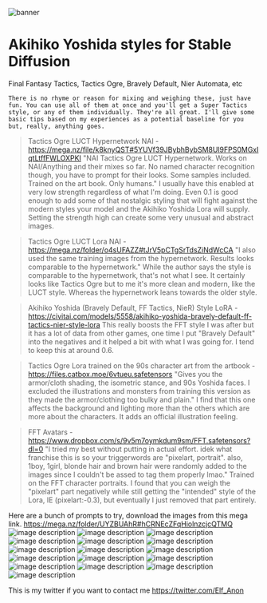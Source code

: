 ![banner](https://cdn.discordapp.com/attachments/1074581193187676262/1074606264333647953/23119-4139166463-masterpiece_best_quality_absurdres_single_braid_hair_between_eyes_medium_chignon_hair_1.2_single_hair_intake_1.2_el.png)
# Akihiko Yoshida styles for Stable Diffusion
Final Fantasy Tactics, Tactics Ogre, Bravely Default, Nier Automata, etc
		
`There is no rhyme or reason for mixing and weighing these, just have fun. You can use all of them at once and you'll get a Super Tactics style, or any of them individually. They're all great. I'll give some basic tips based on my experiences as a potential baseline for you but, really, anything goes.`



>Tactics Ogre LUCT Hypernetwork NAI - https://mega.nz/file/k8knyQST#5YUVf39JBybhBybSM8Ul9FPS0MGxIqtLtffFWLOXPKI
>"NAI Tactics Ogre LUCT Hypernetwork. Works on NAI/Anything and their mixes so far. No named character recognition though, you have to prompt for their looks. Some samples included. Trained on the art book. Only humans."
I usually have this enabled at very low strength regardless of what I'm doing. Even 0.1 is good enough to add some of that nostalgic styling that will fight against the modern styles your model and the Akihiko Yoshida Lora will supply. Setting the strength high can create some very unusual and abstract images.

>Tactics Ogre LUCT Lora NAI - https://mega.nz/folder/o4sUFAZZ#tJrV5pCTgSrTdsZiNdWcCA
>"I also used the same training images from the hypernetwork. Results looks comparable to the hypernetwork."
While the author says the style is comparable to the hypernetwork, that's not what I see. It certainly looks like Tactics Ogre but to me it's more clean and modern, like the LUCT style. Whereas the hypernetwork leans towards the older style.

>Akihiko Yoshida (Bravely Default, FF Tactics, NieR) Style LoRA - https://civitai.com/models/5558/akihiko-yoshida-bravely-default-ff-tactics-nier-style-lora
This really boosts the FFT style I was after but it has a lot of data from other games, one time I put "Bravely Default" into the negatives and it helped a bit with what I was going for. I tend to keep this at around 0.6.

>Tactics Ogre Lora trained on the 90s character art from the artbook - https://files.catbox.moe/6vtueu.safetensors
>"Gives you the armor/cloth shading, the isometric stance, and 90s Yoshida faces. I excluded the illustrations and monsters from training this version as they made the armor/clothing too bulky and plain."
I find that this one affects the background and lighting more than the others which are more about the characters. It adds an official illustration feeling.

>FFT Avatars - https://www.dropbox.com/s/9v5m7oymkdum9sm/FFT.safetensors?dl=0
>"I tried my best without putting in actual effort. idek what franchise this is so your triggerwords are "pixelart, portrait". also, 1boy, 1girl, blonde hair and brown hair were randomly added to the images since I couldn't be assed to tag them properly lmao."
Trained on the FFT character portraits. I found that you can weigh the "pixelart" part negatively while still getting the "intended" style of the Lora, IE (pixelart:-0.3), but eventually I just removed that part entirely. 

Here are a bunch of prompts to try, download the images from this mega link.
https://mega.nz/folder/UYZBUAhR#hCRNEcZFqHiolnzcjcQTMQ
![image description](https://cdn.discordapp.com/attachments/1074581193187676262/1074582027745099786/18882-2711762109-yoshida_akihiko._pointy_ears_elf_final_fantasy_tactics_1.1__long_coat_crossed_arms_open_coat_short_dress_witch_hat_sid.png)
![image description](https://cdn.discordapp.com/attachments/1074581193187676262/1074582028311351386/18621-3693607925-yoshida_akihiko._1girl_belt_blue_eyes_pointy_ears_microskirt_navel_elf_parted_lips_long_hair_side_slit_simple_backgrou.png)
![image description](https://cdn.discordapp.com/attachments/1074581193187676262/1074582028592349244/19029-731380658-yoshida_akihiko._pointy_ears_elf_final_fantasy_tactics_1.1_adventuring_archer__final_fantasy__bangs_thigh_boots_aimin.png)
![image description](https://cdn.discordapp.com/attachments/1074581193187676262/1074582029049548820/19147-3324203595-yoshida_akihiko._pointy_ears_elf_final_fantasy_tactics_bangs_twintails____solo_1girl_school_swimsuit_gyaru_sunglasse.png)
![image description](https://cdn.discordapp.com/attachments/1074581193187676262/1074582029443792947/19356-2022092563-yoshida_akihiko._pointy_ears_elf_large_breasts_1.1_perky_ass_white_mage__fft__masterpiece_best_quality_highres_mu.png)
![image description](https://cdn.discordapp.com/attachments/1074581193187676262/1074582029926158379/19987-2933208826-yoshida_akihiko._pointy_ears_elf_huge_sagging_breasts_1.1_brown_skin_wizard__fft__cloak_witch_hat_studying_for_test.png)
![image description](https://cdn.discordapp.com/attachments/1074581193187676262/1074582030366539796/20004-2203269345-yoshida_akihiko._pointy_ears_elf_bangs_huge_sagging_breasts_1.2_brown_skin_1.4_wizard__fft__cloak_drawing_a_girl.png)
![image description](https://cdn.discordapp.com/attachments/1074581193187676262/1074582030718881882/20166-2998848409-yoshida_akihiko._pointy_ears_elf_concept_art_full_body_multiple_girls_multiple_boys_archer_mage_wizard_warrior_paladin_knigh.png)
![image description](https://cdn.discordapp.com/attachments/1074581193187676262/1074582031054405682/19414-1305226121-yoshida_akihiko._pointy_ears_elf_large_breasts_1.1_perky_ass_white_mage__fft__masterpiece_best_quality_detailed_.png)
![image description](https://cdn.discordapp.com/attachments/1074581193187676262/1074582031352217610/22565-925591103-masterpiece_best_quality_absurdres_bangs_1.2_single_braid_hair_between_eyes_1.2_short_twintails_1.1_full_body_brow.png)
![image description](https://cdn.discordapp.com/attachments/1074581193187676262/1074582829662486589/22907-3142506410-masterpiece_best_quality_absurdres_bangs_1.2_single_braid_hair_between_eyes_1.2_medium_ponytail_with_bangs_1.2_wine.png)
![image description](https://cdn.discordapp.com/attachments/1074581193187676262/1074582830190964767/22108-2547741802-1girl_elf_1.1_portrait_pixel_art_-0.3_final_fantasy_tactics__.png)
![image description](https://cdn.discordapp.com/attachments/1074581193187676262/1074582830975303690/22095-419903089-1girl_elf_portrait_pixel_art_-0.3_final_fantasy_tactics__.png)
![image description](https://cdn.discordapp.com/attachments/1074581193187676262/1074582831394721802/22071-418902008-1girl_blonde_hair_portrait_1.2_pixel_art___.png)
![image description](https://cdn.discordapp.com/attachments/1074581193187676262/1074582830534889572/22142-3437312324-masterpiece_best_quality_absurdres__1girl_elf_1.1_portrait_pixel_art_final_fantasy_tactics__.png)
![image description](https://cdn.discordapp.com/attachments/1074581193187676262/1074582831818358814/22898-3197916082-masterpiece_best_quality_absurdres_bangs_1.2_single_braid_hair_between_eyes_1.2_short_bob_hair_1.2_beige_skin_1.1.png)

This is my twitter if you want to contact me https://twitter.com/Elf_Anon